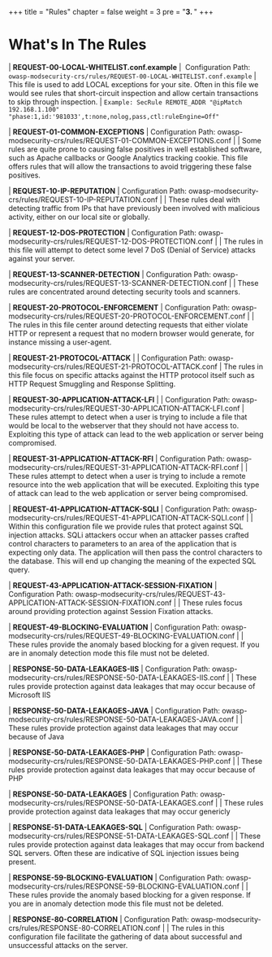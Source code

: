 +++
title = "Rules"
chapter = false
weight = 3
pre = "<b>3. </b>"
+++

# What's In The Rules

| **REQUEST-00-LOCAL-WHITELIST.conf.example**
|  Configuration Path:
  `owasp-modsecurity-crs/rules/REQUEST-00-LOCAL-WHITELIST.conf.example`
| This file is used to add LOCAL exceptions for your site. Often in this
  file we would see rules that short-circuit inspection and allow
  certain transactions to skip through inspection.
| `Example: SecRule REMOTE_ADDR "@ipMatch 192.168.1.100" "phase:1,id:'981033',t:none,nolog,pass,ctl:ruleEngine=Off"`

| **REQUEST-01-COMMON-EXCEPTIONS**
| Configuration Path:
  owasp-modsecurity-crs/rules/REQUEST-01-COMMON-EXCEPTIONS.conf
|
| Some rules are quite prone to causing false positives in well
  established software, such as Apache callbacks or Google Analytics
  tracking cookie. This file offers rules that will allow the
  transactions to avoid triggering these false positives.

| **REQUEST-10-IP-REPUTATION**
| Configuration Path:
  owasp-modsecurity-crs/rules/REQUEST-10-IP-REPUTATION.conf
|
| These rules deal with detecting traffic from IPs that have previously
  been involved with malicious activity, either on our local site or
  globally.

| **REQUEST-12-DOS-PROTECTION**
| Configuration Path:
  owasp-modsecurity-crs/rules/REQUEST-12-DOS-PROTECTION.conf
|
| The rules in this file will attempt to detect some level 7 DoS (Denial
  of Service) attacks against your server.

| **REQUEST-13-SCANNER-DETECTION**
| Configuration Path:
  owasp-modsecurity-crs/rules/REQUEST-13-SCANNER-DETECTION.conf
|
| These rules are concentrated around detecting security tools and
  scanners.

| **REQUEST-20-PROTOCOL-ENFORCEMENT**
| Configuration Path:
  owasp-modsecurity-crs/rules/REQUEST-20-PROTOCOL-ENFORCEMENT.conf
|
| The rules in this file center around detecting requests that either
  violate HTTP or represent a request that no modern browser would
  generate, for instance missing a user-agent.

| **REQUEST-21-PROTOCOL-ATTACK**
|
| Configuration Path:
  owasp-modsecurity-crs/rules/REQUEST-21-PROTOCOL-ATTACK.conf
| The rules in this file focus on specific attacks against the HTTP
  protocol itself such as HTTP Request Smuggling and Response Splitting.

| **REQUEST-30-APPLICATION-ATTACK-LFI**
|
| Configuration Path:
  owasp-modsecurity-crs/rules/REQUEST-30-APPLICATION-ATTACK-LFI.conf
| These rules attempt to detect when a user is trying to include a file
  that would be local to the webserver that they should not have access
  to. Exploiting this type of attack can lead to the web application or
  server being compromised.

| **REQUEST-31-APPLICATION-ATTACK-RFI**
| Configuration Path:
  owasp-modsecurity-crs/rules/REQUEST-31-APPLICATION-ATTACK-RFI.conf
|
| These rules attempt to detect when a user is trying to include a
  remote resource into the web application that will be executed.
  Exploiting this type of attack can lead to the web application or
  server being compromised.

| **REQUEST-41-APPLICATION-ATTACK-SQLI**
| Configuration Path:
  owasp-modsecurity-crs/rules/REQUEST-41-APPLICATION-ATTACK-SQLI.conf
|
| Within this configuration file we provide rules that protect against
  SQL injection attacks. SQLi attackers occur when an attacker passes
  crafted control characters to parameters to an area of the application
  that is expecting only data. The application will then pass the
  control characters to the database. This will end up changing the
  meaning of the expected SQL query.

| **REQUEST-43-APPLICATION-ATTACK-SESSION-FIXATION**
| Configuration Path:
  owasp-modsecurity-crs/rules/REQUEST-43-APPLICATION-ATTACK-SESSION-FIXATION.conf
|
| These rules focus around providing protection against Session Fixation
  attacks.

| **REQUEST-49-BLOCKING-EVALUATION**
| Configuration Path:
  owasp-modsecurity-crs/rules/REQUEST-49-BLOCKING-EVALUATION.conf
|
| These rules provide the anomaly based blocking for a given request. If
  you are in anomaly detection mode this file must not be deleted.

| **RESPONSE-50-DATA-LEAKAGES-IIS**
| Configuration Path:
  owasp-modsecurity-crs/rules/RESPONSE-50-DATA-LEAKAGES-IIS.conf
|
| These rules provide protection against data leakages that may occur
  because of Microsoft IIS

| **RESPONSE-50-DATA-LEAKAGES-JAVA**
| Configuration Path:
  owasp-modsecurity-crs/rules/RESPONSE-50-DATA-LEAKAGES-JAVA.conf
|
| These rules provide protection against data leakages that may occur
  because of Java

| **RESPONSE-50-DATA-LEAKAGES-PHP**
| Configuration Path:
  owasp-modsecurity-crs/rules/RESPONSE-50-DATA-LEAKAGES-PHP.conf
|
| These rules provide protection against data leakages that may occur
  because of PHP

| **RESPONSE-50-DATA-LEAKAGES**
| Configuration Path:
  owasp-modsecurity-crs/rules/RESPONSE-50-DATA-LEAKAGES.conf
|
| These rules provide protection against data leakages that may occur
  genericly

| **RESPONSE-51-DATA-LEAKAGES-SQL**
| Configuration Path:
  owasp-modsecurity-crs/rules/RESPONSE-51-DATA-LEAKAGES-SQL.conf
|
| These rules provide protection against data leakages that may occur
  from backend SQL servers. Often these are indicative of SQL injection
  issues being present.

| **RESPONSE-59-BLOCKING-EVALUATION**
| Configuration Path:
  owasp-modsecurity-crs/rules/RESPONSE-59-BLOCKING-EVALUATION.conf
|
| These rules provide the anomaly based blocking for a given response.
  If you are in anomaly detection mode this file must not be deleted.

| **RESPONSE-80-CORRELATION**
| Configuration Path:
  owasp-modsecurity-crs/rules/RESPONSE-80-CORRELATION.conf
|
| The rules in this configuration file facilitate the gathering of data
  about successful and unsuccessful attacks on the server.
